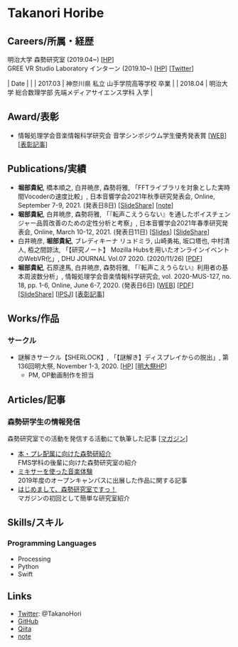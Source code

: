 # Takanori Horibe

## Careers/所属・経歴  
明治大学 森勢研究室 (2019.04~) [[HP](http://www.isc.meiji.ac.jp/~mmorise/lab/)]  
GREE VR Studio Laboratory インターン (2019.10~) [[HP](https://vr.gree.net/)] [[Twitter](https://twitter.com/VRStudioLab)]  

| Date | |
| 2017.03 | 神奈川県 私立 山手学院高等学校 卒業 |
| 2018.04 | 明治大学 総合数理学部 先端メディアサイエンス学科 入学 |

## Award/表彰
* 情報処理学会音楽情報科学研究会 音学シンポジウム学生優秀発表賞 [[WEB](http://www.sigmus.jp/?page_id=4626)] [[表彰記事](http://www.fms-meiji.jp/archives/1399)]

## Publications/実績  
* **堀部貴紀**, 橋本順之, 白井暁彦, 森勢将雅, 「FFTライブラリを対象とした実時間Vocoderの速度比較」, 日本音響学会2021年秋季研究発表会, Online, September 7-9, 2021. (発表日8日) [[SlideShare](https://www.slideshare.net/vrstudiolab/fftvocoder)] [[note](https://note.com/reality_eng/n/nb9cf59fd9825)]
* **堀部貴紀**, 白井暁彦, 森勢将雅, 「『転声こえうらない』を通したボイスチェンジャー品質改善のための定性分析と考察」, 日本音響学会2021年春季研究発表会, Online, March 10-12, 2021. (発表日11日) [[Slides](https://vr.gree.net/wp-content/uploads/2021/04/ASJ2021S-Slides-20210311.pdf)] [[SlideShare](https://www.slideshare.net/vrstudiolab/ss-245769023)]   
* 白井暁彦, **堀部貴紀**, ブレディキーナ リュドミラ, 山崎勇祐, 坂口塔也, 中村清人, 栢之間諒汰, 「【研究ノート】 Mozilla Hubsを用いたオンラインイベントのWebVR化」, DHU JOURNAL Vol.07 2020. (2020/11/26) [[PDF](https://msl.dhw.ac.jp/wp-content/uploads/2020/11/DHUJOURNAL2020_P045.pdf)]
* **堀部貴紀**, 石原達馬, 白井暁彦, 森勢将雅, 「『転声こえうらない』利用者の基本周波数分析」, 情報処理学会音楽情報科学研究会, vol. 2020-MUS-127, no. 18, pp. 1-6, Online, June 6-7, 2020. (発表日6日) [[WEB](http://www.sigmus.jp/?page_id=4626)] [[PDF](http://www.isc.meiji.ac.jp/~mmorise/lab/publication/paper/IPSJ-MUS20127018.pdf)] [[SlideShare](https://www.slideshare.net/vrstudiolab/full-version-236360511)] [[IPSJ](https://ipsj.ixsq.nii.ac.jp/ej/?action=pages_view_main&active_action=repository_view_main_item_detail&item_id=204756&item_no=1&page_id=13&block_id=8)] [[表彰記事](http://www.fms-meiji.jp/archives/1399)]

## Works/作品
### サークル
* 謎解きサークル【SHERLOCK】, 「【謎解き】ディスプレイからの脱出」, 第136回明大祭, November 1-3, 2020. [[HP](https://meiji-sherlock.studio.site/meidaisai2020)] [[明大祭HP](https://meidaisai.jp/136/sp/)]
    * PM, OP動画制作を担当

## Articles/記事
### 森勢研学生の情報発信
森勢研究室での活動を発信する活動にて執筆した記事 [[マガジン](https://note.com/fms_moriselab/m/m4dc0e15c37cf)]
* [本・プレ配属に向けた森勢研紹介](https://note.com/fms_moriselab/n/n85a294d8be9c)  
FMS学科の後輩に向けた森勢研究室の紹介
* [ミキサーを使った音楽体験](https://note.com/fms_moriselab/n/n85a294d8be9c)  
2019年度のオープンキャンパスに出展した作品に関する記事
* [はじめまして、森勢研究室ですっ！](https://note.com/fms_moriselab/n/nbed98e5a5837)  
マガジンの初回として簡単な研究室紹介

## Skills/スキル
### Programming Languages
* Processing
* Python
* Swift

## Links
* [Twitter](https://twitter.com/TakanoHori): @TakanoHori
* [GitHub](https://github.com/TakanoHori)
* [Qiita](https://qiita.com/TakanoHori)
* [note](https://note.com/takanohori)